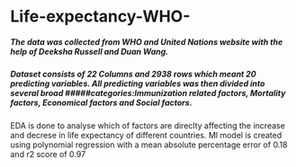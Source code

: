 # Life-expectancy-WHO-

##### The data was collected from WHO and United Nations website with the help of Deeksha Russell and Duan Wang.
##### Dataset consists of 22 Columns and 2938 rows which meant 20 predicting variables. All predicting variables was then divided into several broad #####categories:Immunization related factors, Mortality factors, Economical factors and Social factors.

EDA is done to analyse which of factors are direclty affecting the increase and decrese in life expectancy of different countries.
Ml model is created using polynomial regression with a mean absolute percentage error of 0.18 and r2 score of 0.97
